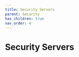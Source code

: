 ```yaml
---
title: Security Servers
parent: Security
has_children: true
nav_order: 4
---
```


# Security Servers